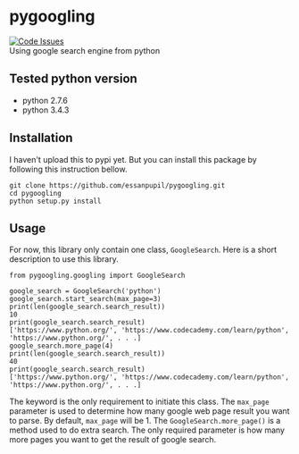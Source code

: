 # pygoogling
[![Code Issues](https://www.quantifiedcode.com/api/v1/project/bfbfe707e09b4f109913969336393abf/badge.svg)](https://www.quantifiedcode.com/app/project/bfbfe707e09b4f109913969336393abf)  
Using google search engine from python

## Tested python version
- python 2.7.6
- python 3.4.3  

## Installation
I haven't upload this to pypi yet. But you can install this package by  
following this instruction bellow.
```
git clone https://github.com/essanpupil/pygoogling.git
cd pygoogling
python setup.py install
```

## Usage
For now, this library only contain one class, `GoogleSearch`. Here is a short description to use this library.  

```
from pygoogling.googling import GoogleSearch

google_search = GoogleSearch('python')
google_search.start_search(max_page=3)
print(len(google_search.search_result))
10
print(google_search.search_result)
['https://www.python.org/', 'https://www.codecademy.com/learn/python', 'https://www.python.org/', . . .]
google_search.more_page(4)
print(len(google_search.search_result))
40
print(google_search.search_result)
['https://www.python.org/', 'https://www.codecademy.com/learn/python', 'https://www.python.org/', . . .]
```
The keyword is the only requirement to initiate this class. The `max_page` parameter is used to determine how many google web page result you want to parse. By default, `max_page` will be 1. The `GoogleSearch.more_page()` is a method used to do extra search. The only required parameter is how many more pages you want to get the result of google search.
